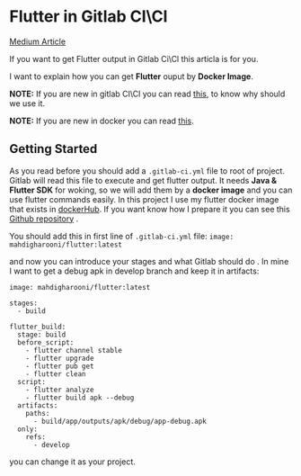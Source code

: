 # Flutter in Gitlab CI\Cl

[Medium Article](https://medium.com/@mmahdi.gjafari69/get-flutter-output-in-gitlab-ci-cl-3defd10d72d5 "Medium Article")


If you want to get Flutter output in Gitlab Ci\Cl this articla is for you.

I want to explain how you can get **Flutter** ouput by **Docker Image**.

**NOTE:** If you are new in gitlab CI\Cl you can read [this](https://docs.gitlab.com/ee/ci/ "this"), to know why should we use it.

**NOTE:** If you are new in docker you can read [this](https://docs.docker.com/get-started/ "this").



## Getting Started
As you read before you should add a `.gitlab-ci.yml` file to root of project. Gitlab will read this file to execute and get flutter output. It needs **Java & Flutter SDK** for woking, so we will add them by a **docker image** and you can use flutter commands easily.
In this project I use my flutter docker image that exists in [dockerHub](https://hub.docker.com/repository/docker/mahdigharooni/flutter "dockerHub"). If you want know how I prepare it you can see this [Github repository](https://github.com/MahdiGharooni/flutter_docker_image "Github repository") .


You should add this in first line of  `.gitlab-ci.yml` file:
	`image: mahdigharooni/flutter:latest `

and now you can introduce your stages and what Gitlab should do . In mine I want to get a debug apk in develop branch and keep it in artifacts:


    image: mahdigharooni/flutter:latest
    
    stages:
      - build
    
    flutter_build:
      stage: build
      before_script:
        - flutter channel stable
        - flutter upgrade
        - flutter pub get
        - flutter clean
      script:
        - flutter analyze
        - flutter build apk --debug
      artifacts:
        paths:
          - build/app/outputs/apk/debug/app-debug.apk
      only:
        refs:
          - develop
    


you can change it as your project.


